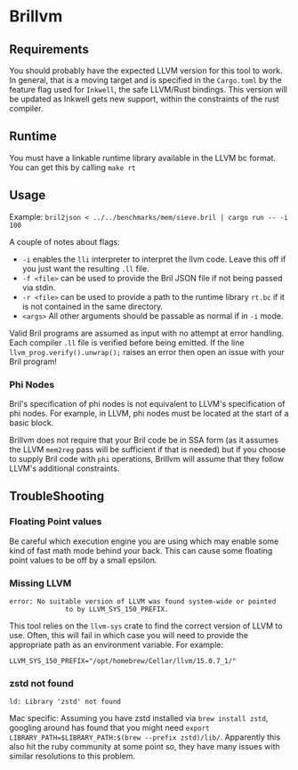 # Brillvm

## Requirements

You should probably have the expected LLVM version for this tool to work. In
general, that is a moving target and is specified in the `Cargo.toml` by the
feature flag used for `Inkwell`, the safe LLVM/Rust bindings. This version will
be updated as Inkwell gets new support, within the constraints of the rust compiler.

## Runtime

You must have a linkable runtime library available in the LLVM bc format. You can get this by calling `make rt`

## Usage

Example: `bril2json < ../../benchmarks/mem/sieve.bril | cargo run -- -i 100`

A couple of notes about flags:

- `-i` enables the `lli` interpreter to interpret the llvm code. Leave this off if you just want the resulting `.ll` file.
- `-f <file>` can be used to provide the Bril JSON file if not being passed via stdin.
- `-r <file>` can be used to provide a path to the runtime library `rt.bc` if it is not contained in the same directory.
- `<args>` All other arguments should be passable as normal if in `-i` mode.

Valid Bril programs are assumed as input with no attempt at error handling. Each
compiler `.ll` file is verified before being emitted. If the line
`llvm_prog.verify().unwrap();` raises an error then open an issue with your Bril
program!

### Phi Nodes

Bril's specification of phi nodes is not equivalent to LLVM's specification of
phi nodes. For example, in LLVM, phi nodes must be located at the start of a basic
block.

Brillvm does not require that your Bril code be in SSA form (as it assumes
the LLVM `mem2reg` pass will be sufficient if that is needed) but if you choose
to supply Bril code with `phi` operations, Brillvm will assume that they follow
LLVM's additional constraints.

## TroubleShooting

### Floating Point values

Be careful which execution engine you are using which may enable some kind of fast math mode behind your back. This can cause some floating point values to be off by a small epsilon.

### Missing LLVM

```shell
error: No suitable version of LLVM was found system-wide or pointed
              to by LLVM_SYS_150_PREFIX.
```

This tool relies on the `llvm-sys` crate to find the correct version of LLVM to use. Often, this will fail in which case you will need to provide the appropriate path as an environment variable. For example:

```shell
LLVM_SYS_150_PREFIX="/opt/homebrew/Cellar/llvm/15.0.7_1/"
```

### zstd not found

```shell
ld: Library 'zstd' not found
```

Mac specific: Assuming you have zstd installed via `brew install zstd`, googling
around has found that you might need
`export LIBRARY_PATH=$LIBRARY_PATH:$(brew --prefix zstd)/lib/`. Apparently this
also hit the ruby community at some point so, they have many issues with similar
resolutions to this problem.
